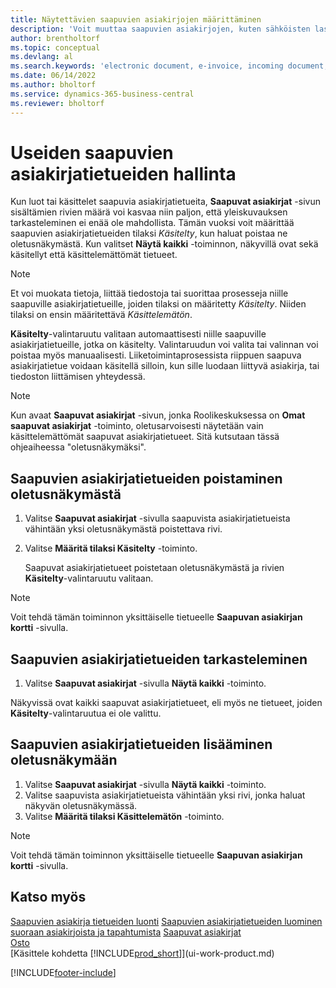 ```yaml
---
title: Näytettävien saapuvien asiakirjojen määrittäminen
description: 'Voit muuttaa saapuvien asiakirjojen, kuten sähköisten laskujen oletusnäkymää parantaaksesi käsiteltyjen ja käsittelemättömien tietojen yleisnäkymää.'
author: brentholtorf
ms.topic: conceptual
ms.devlang: al
ms.search.keywords: 'electronic document, e-invoice, incoming document, OCR, ecommerce, document exchange, import invoice'
ms.date: 06/14/2022
ms.author: bholtorf
ms.service: dynamics-365-business-central
ms.reviewer: bholtorf
---
```

# <a name="manage-many-incoming-document-records"></a>Useiden saapuvien asiakirjatietueiden hallinta

Kun luot tai käsittelet saapuvia asiakirjatietueita, **Saapuvat asiakirjat** -sivun sisältämien rivien määrä voi kasvaa niin paljon, että yleiskuvauksen tarkasteleminen ei enää ole mahdollista. Tämän vuoksi voit määrittää saapuvien asiakirjatietueiden tilaksi *Käsitelty*, kun haluat poistaa ne oletusnäkymästä. Kun valitset **Näytä kaikki** -toiminnon, näkyvillä ovat sekä käsitellyt että käsittelemättömät tietueet.

> [!NOTE]  
> Et voi muokata tietoja, liittää tiedostoja tai suorittaa prosesseja niille saapuville asiakirjatietueille, joiden tilaksi on määritetty *Käsitelty*. Niiden tilaksi on ensin määritettävä *Käsittelemätön*.

**Käsitelty**-valintaruutu valitaan automaattisesti niille saapuville asiakirjatietueille, jotka on käsitelty. Valintaruudun voi valita tai valinnan voi poistaa myös manuaalisesti. Liiketoimintaprosessista riippuen saapuva asiakirjatietue voidaan käsitellä silloin, kun sille luodaan liittyvä asiakirja, tai tiedoston liittämisen yhteydessä.

> [!NOTE]  
> Kun avaat **Saapuvat asiakirjat** -sivun, jonka Roolikeskuksessa on **Omat saapuvat asiakirjat** -toiminto, oletusarvoisesti näytetään vain käsittelemättömät saapuvat asiakirjatietueet. Sitä kutsutaan tässä ohjeaiheessa "oletusnäkymäksi".

## <a name="to-remove-incoming-document-records-from-the-default-view"></a>Saapuvien asiakirjatietueiden poistaminen oletusnäkymästä

1. Valitse **Saapuvat asiakirjat** -sivulla saapuvista asiakirjatietueista vähintään yksi oletusnäkymästä poistettava rivi.
2. Valitse **Määritä tilaksi Käsitelty** -toiminto.

    Saapuvat asiakirjatietueet poistetaan oletusnäkymästä ja rivien **Käsitelty**-valintaruutu valitaan.

> [!NOTE]  
> Voit tehdä tämän toiminnon yksittäiselle tietueelle **Saapuvan asiakirjan kortti** -sivulla.

## <a name="to-view-all-incoming-document-records"></a>Saapuvien asiakirjatietueiden tarkasteleminen

1. Valitse **Saapuvat asiakirjat** -sivulla **Näytä kaikki** -toiminto.

Näkyvissä ovat kaikki saapuvat asiakirjatietueet, eli myös ne tietueet, joiden **Käsitelty**-valintaruutua ei ole valittu.

## <a name="to-add-incoming-document-records-to-the-default-view"></a>Saapuvien asiakirjatietueiden lisääminen oletusnäkymään

1. Valitse **Saapuvat asiakirjat** -sivulla **Näytä kaikki** -toiminto.
2. Valitse saapuvista asiakirjatietueista vähintään yksi rivi, jonka haluat näkyvän oletusnäkymässä.
3. Valitse **Määritä tilaksi Käsittelemätön** -toiminto.  

> [!NOTE]  
> Voit tehdä tämän toiminnon yksittäiselle tietueelle **Saapuvan asiakirjan kortti** -sivulla.

## <a name="see-also"></a>Katso myös
  
[Saapuvien asiakirja tietueiden luonti](across-how-create-income-document-records.md)
[Saapuvien asiakirjatietueiden luominen suoraan asiakirjoista ja tapahtumista](across-how-connect-disconnect-income-document-records.md)
[Saapuvat asiakirjat](across-income-documents.md)  
[Osto](purchasing-manage-purchasing.md)  
[Käsittele kohdetta [!INCLUDE[prod_short](includes/prod_short.md)]](ui-work-product.md)


[!INCLUDE[footer-include](includes/footer-banner.md)]
